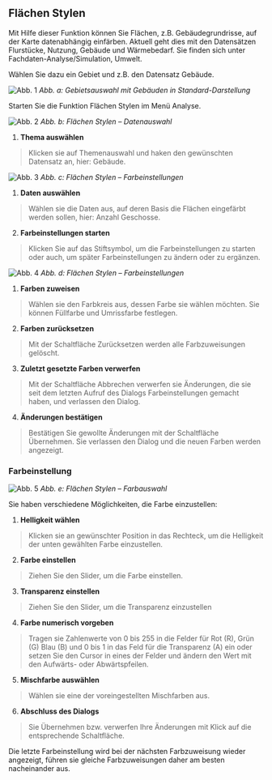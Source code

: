
## Flächen Stylen

Mit Hilfe dieser Funktion können Sie Flächen, z.B. Gebäudegrundrisse, auf der Karte datenabhängig einfärben. Aktuell geht dies mit den Datensätzen Flurstücke, Nutzung, Gebäude und Wärmebedarf. Sie finden sich unter Fachdaten-Analyse/Simulation, Umwelt.

Wählen Sie dazu ein Gebiet und z.B. den Datensatz Gebäude.

![Abb.  1](/cosi/manuals/023a_flächenstylen.png)
*Abb. a: Gebietsauswahl mit Gebäuden in Standard-Darstellung*

Starten Sie die Funktion Flächen Stylen im Menü Analyse.

![Abb.  2](/cosi/manuals/023b_flächenstylen.png)
*Abb. b: Flächen Stylen – Datenauswahl*

1. **Thema auswählen**

> Klicken sie auf Themenauswahl und haken den gewünschten Datensatz an, hier: Gebäude.

![Abb.  3](/cosi/manuals/023c_flächenstylen.png)
*Abb. c: Flächen Stylen – Farbeinstellungen*

1. **Daten auswählen**

> Wählen sie die Daten aus, auf deren Basis die Flächen eingefärbt werden sollen, hier: Anzahl Geschosse.

2. **Farbeinstellungen starten**

> Klicken Sie auf das Stiftsymbol, um die Farbeinstellungen zu starten oder auch, um später Farbeinstellungen zu ändern oder zu ergänzen.

![Abb.  4](/cosi/manuals/023d_flächenstylen.png)
*Abb. d: Flächen Stylen – Farbeinstellungen*

1. **Farben zuweisen**

> Wählen sie den Farbkreis aus, dessen Farbe sie wählen möchten. Sie können Füllfarbe und Umrissfarbe festlegen.

2. **Farben zurücksetzen**

> Mit der Schaltfläche Zurücksetzen werden alle Farbzuweisungen gelöscht.

3. **Zuletzt gesetzte Farben verwerfen**

> Mit der Schaltfläche Abbrechen verwerfen sie Änderungen, die sie seit dem letzten Aufruf des Dialogs Farbeinstellungen gemacht haben, und verlassen den Dialog.

4. **Änderungen bestätigen**

>Bestätigen Sie gewollte Änderungen mit der Schaltfläche Übernehmen. Sie verlassen den Dialog und die neuen Farben werden angezeigt.

### Farbeinstellung

![Abb.  5](/cosi/manuals/023e_flächenstylen.png)
*Abb. e: Flächen Stylen – Farbauswahl*

Sie haben verschiedene Möglichkeiten, die Farbe einzustellen:

1. **Helligkeit wählen**

> Klicken sie an gewünschter Position in das Rechteck, um die Helligkeit der unten gewählten Farbe einzustellen.

2. **Farbe einstellen**

> Ziehen Sie den Slider, um die Farbe einstellen.

3. **Transparenz einstellen**

> Ziehen Sie den Slider, um die Transparenz einzustellen

4. **Farbe numerisch vorgeben**

> Tragen sie Zahlenwerte von 0 bis 255 in die Felder für Rot (R), Grün (G) Blau (B) und 0 bis 1 in das Feld für die Transparenz (A) ein oder setzen Sie den Cursor in eines der Felder und ändern den Wert mit den Aufwärts- oder Abwärtspfeilen.

5. **Mischfarbe auswählen**

> Wählen sie eine der voreingestellten Mischfarben aus.

6. **Abschluss des Dialogs**

> Sie Übernehmen bzw. verwerfen Ihre Änderungen mit Klick auf die entsprechende Schaltfläche.

Die letzte Farbeinstellung wird bei der nächsten Farbzuweisung wieder angezeigt, führen sie gleiche Farbzuweisungen daher am besten nacheinander aus.